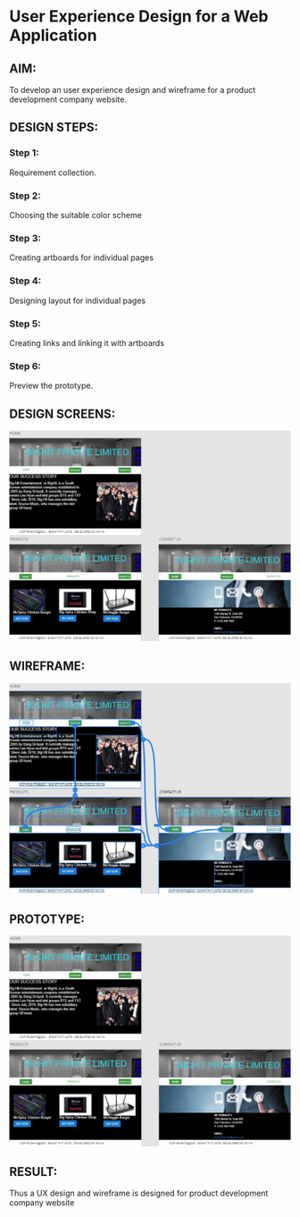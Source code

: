 # User Experience Design for a Web Application
## AIM:
To develop an user experience design and wireframe for a product development company website.

## DESIGN STEPS:
### Step 1: 
Requirement collection.
### Step 2:
Choosing the suitable color scheme
### Step 3:
Creating artboards for individual pages
### Step 4:
Designing layout for individual pages
### Step 5:
Creating links and linking it with artboards
### Step 6:
Preview the prototype.

## DESIGN SCREENS:
![output](./static/img/design.jpg)

## WIREFRAME:
![output](./static/img/wired.jpg)


## PROTOTYPE:
![output](./static/img/prototype.jpg)


## RESULT:
Thus a UX design and wireframe is designed for product development company website